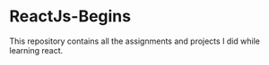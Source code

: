 # ReactJs-Begins
This repository contains all the assignments and projects I did while learning react.
